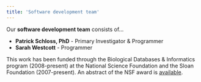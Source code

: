 ```yaml
---
title: 'Software development team'
---
```

Our **software development team** consists of\...

-   **Patrick Schloss, PhD** - Primary Investigator & Programmer
-   **Sarah Westcott** - Programmer

This work has been funded through the Biological Databases & Informatics
program (2008-present) at the National Science Foundation and the Sloan
Foundation (2007-present). An abstract of the NSF award is
[available](http://www.nsf.gov/awardsearch/showAward.do?AwardNumber=0743432).

